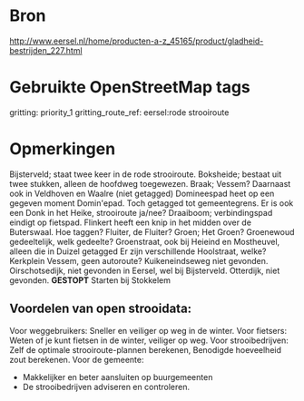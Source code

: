 # Bron
http://www.eersel.nl/home/producten-a-z_45165/product/gladheid-bestrijden_227.html

# Gebruikte OpenStreetMap tags
gritting: priority_1
gritting_route_ref: eersel:rode strooiroute

# Opmerkingen
Bijsterveld; staat twee keer in de rode strooiroute.
Boksheide; bestaat uit twee stukken, alleen de hoofdweg toegewezen.
Braak; Vessem? Daarnaast ook in Veldhoven en Waalre (niet getagged)
Domineespad heet op een gegeven moment Domin'epad. Toch getagged tot gemeentegrens.
Er is ook een Donk in het Heike, strooiroute ja/nee?
Draaiboom; verbindingspad eindigt op fietspad.
Flinkert heeft een knip in het midden over de Buterswaal. Hoe taggen?
Fluiter, de Fluiter?
Groen; Het Groen?
Groenewoud gedeeltelijk, welk gedeelte?
Groenstraat, ook bij Heieind en Mostheuvel, alleen die in Duizel getagged
Er zijn verschillende Hoolstraat, welke?
Kerkplein Vessem, geen autoroute?
Kuikeneindseweg niet gevonden.
Oirschotsedijk, niet gevonden in Eersel, wel bij Bijsterveld.
Otterdijk, niet gevonden.
 **GESTOPT**
Starten bij Stokkelem


## Voordelen van open strooidata:
Voor weggebruikers: Sneller en veiliger op weg in de winter.
Voor fietsers: Weten of je kunt fietsen in de winter, veiliger op weg.
Voor strooibedrijven: Zelf de optimale strooiroute-plannen berekenen, Benodigde hoeveelheid zout berekenen.
Voor de gemeente: 
- Makkelijker en beter aansluiten op buurgemeenten
- De strooibedrijven adviseren en controleren.

